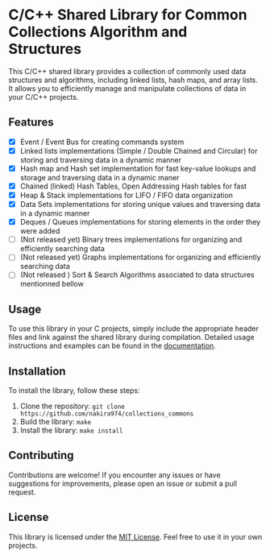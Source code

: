 # C/C++ Shared Library for Common Collections Algorithm and Structures

This C/C++ shared library provides a collection of commonly used data structures and algorithms, including linked lists,
hash maps, and array lists. It allows you to efficiently manage and manipulate collections of data in your C/C++ projects.

## Features
- [x] Event / Event Bus for creating commands system
- [x] Linked lists implementations (Simple / Double Chained and Circular) for storing and traversing data in a dynamic manner
- [x] Hash map and Hash set implementation for fast key-value lookups and storage and traversing data in a dynamic maner
- [x] Chained (linked) Hash Tables, Open Addressing Hash tables for fast 
- [x] Heap & Stack implementations for LIFO / FIFO data organization
- [x] Data Sets implementations for storing unique values and traversing data in a dynamic manner
- [x] Deques / Queues implementations  for storing elements in the order they were added
- [ ] (Not released yet) Binary trees implementations for organizing and efficiently searching data
- [ ] (Not released yet) Graphs implementations for organizing and efficiently searching data
- [ ] (Not released ) Sort & Search Algorithms associated to data structures mentionned bellow

## Usage

To use this library in your C projects, simply include the appropriate header files and link against the shared library
during compilation. Detailed usage instructions and examples can be found in the [documentation](link/to/documentation).

## Installation

To install the library, follow these steps:

1. Clone the repository: `git clone https://github.com/nakira974/collections_commons`
2. Build the library: `make`
3. Install the library: `make install`

## Contributing

Contributions are welcome! If you encounter any issues or have suggestions for improvements, please open an issue or
submit a pull request.

## License

This library is licensed under the [MIT License](https://github.com/git/git-scm.com/blob/main/MIT-LICENSE.txt). Feel
free to use it in your own projects.
